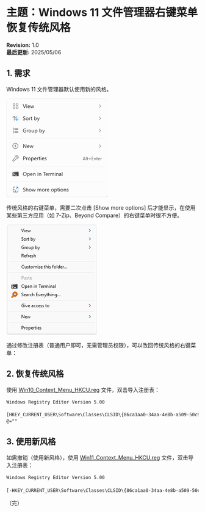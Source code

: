 # 主题：Windows 11 文件管理器右键菜单恢复传统风格

**Revision:** 1.0  
**最后更新:** 2025/05/06

## 1. 需求

Windows 11 文件管理器默认使用新的风格。

![右键菜单新风格](reg/win11explorer_new_style.png)

传统风格的右键菜单，需要二次点击 [Show more options] 后才能显示，在使用某些第三方应用（如 7-Zip、Beyond Compare）的右键菜单时很不方便。

![右键菜单旧风格](reg/win11explorer_old_style.png)

通过修改注册表（普通用户即可，无需管理员权限），可以改回传统风格的右键菜单：

## 2. 恢复传统风格

使用 [Win10_Context_Menu_HKCU.reg](reg/Win10_Context_Menu_HKCU.reg) 文件，双击导入注册表：

```txt
Windows Registry Editor Version 5.00

[HKEY_CURRENT_USER\Software\Classes\CLSID\{86ca1aa0-34aa-4e8b-a509-50c905bae2a2}\InprocServer32]
@=""

```

## 3. 使用新风格

如需撤销（使用新风格），使用 [Win11_Context_Menu_HKCU.reg](reg/Win11_Context_Menu_HKCU.reg) 文件，双击导入注册表：

```txt
Windows Registry Editor Version 5.00

[-HKEY_CURRENT_USER\Software\Classes\CLSID\{86ca1aa0-34aa-4e8b-a509-50c905bae2a2}]

```

（完）
